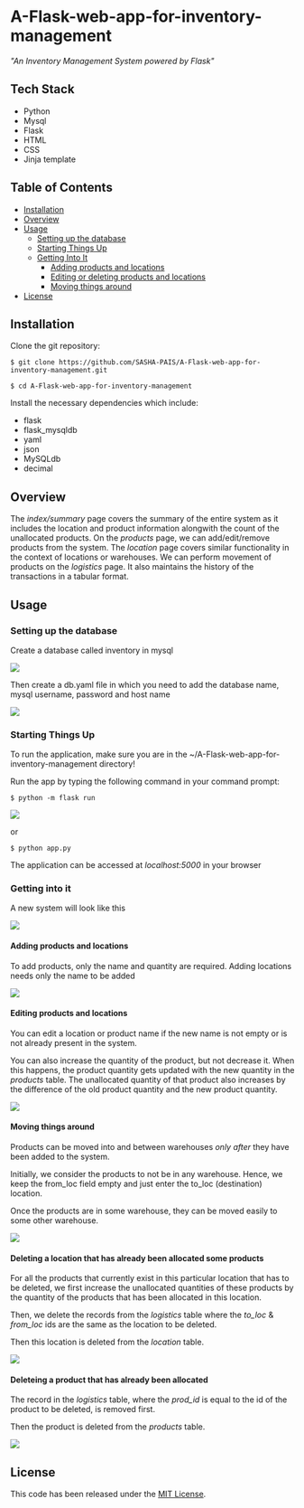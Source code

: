 # A-Flask-web-app-for-inventory-management

*"An Inventory Management System powered by Flask"*

## Tech Stack

- Python
- Mysql
- Flask
- HTML
- CSS
- Jinja template

## Table of Contents

- [Installation](#installation)
- [Overview](#overview)
- [Usage](#usage)
    - [Setting up the database](#setting-up-the-database)
    - [Starting Things Up](#starting-things-up)
    - [Getting Into It](#getting-into-it)
        - [Adding products and locations](#adding-products-and-locations)
        - [Editing or deleting products and locations](#editing-or-deleting-products-and-locations)
        - [Moving things around](#moving-things-around)
- [License](#license)

## Installation

Clone the git repository:

```sourceCode console
$ git clone https://github.com/SASHA-PAIS/A-Flask-web-app-for-inventory-management.git

$ cd A-Flask-web-app-for-inventory-management
```

Install the necessary dependencies which include:

- flask
- flask_mysqldb
- yaml
- json
- MySQLdb
- decimal

## Overview

The _index/summary_ page covers the summary of the entire system as it includes the location and product information alongwith the count of the unallocated products. On the _products_ page, we can add/edit/remove products from the system. The _location_ page covers similar functionality in the context of locations or warehouses. We can perform movement of products on the _logistics_ page. It also maintains the history of the transactions in a tabular format.

## Usage

### Setting up the database

Create a database called inventory in mysql

![](docs/inv1.JPG)

Then create a db.yaml file in which you need to add the database name, mysql username, password and host name

![](docs/inv3.JPG)

### Starting Things Up

To run the application, make sure you are in the \~/A-Flask-web-app-for-inventory-management directory!

Run the app by typing the following command in your command prompt:

```sourceCode console
$ python -m flask run
```

![](docs/inv2.JPG)

or

```sourceCode console
$ python app.py
```

The application can be accessed at _localhost:5000_ in your browser


### Getting into it

A new system will look like this

![](docs/vid1.gif)

#### Adding products and locations

To add products, only the name and quantity are required.
Adding locations needs only the name to be added

![](docs/vid2.gif)

#### Editing products and locations

You can edit a location or product name if the new name is not empty or is not already present in the system. 

You can also increase the quantity of the product, but not decrease it. When this happens, the product quantity gets updated with the new quantity in the _products_ table. The unallocated quantity of that product also increases by the difference of the old product quantity and the new product quantity.

![](docs/vid3.gif)

#### Moving things around

Products can be moved into and between warehouses *only after* they have been added to the system. 

Initially, we consider the products to not be in any warehouse. Hence, we keep the from_loc field empty 
and just enter the to_loc (destination) location. 

Once the products are in some warehouse, they can be moved easily to some other warehouse.

![](docs/vid4.gif)

#### Deleting a location that has already been allocated some products

For all the products that currently exist in this particular location that has to be deleted, we first increase the unallocated quantities of these products by the quantity of the products that has been allocated in this location. 

Then, we delete the records from the _logistics_ table where the _to_loc_ & _from_loc_ ids are the same as the location to be deleted. 

Then this location is deleted from the _location_ table. 

![](docs/vid5.gif)

#### Deleteing a product that has already been allocated

The record in the _logistics_ table, where the _prod_id_ is equal to the id of the product to be deleted, is removed first.

Then the product is deleted from the _products_ table.

![](docs/vid6.gif)

## License

This code has been released under the [MIT License](LICENSE).




